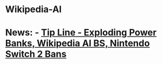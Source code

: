 # Wikipedia-AI
# News: - [Tip Line - Exploding Power Banks, Wikipedia AI BS, Nintendo Switch 2 Bans](https://youtu.be/Ryyj00NMw7g)
